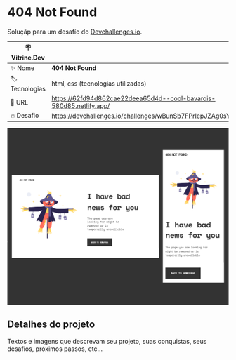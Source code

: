 # 404 Not Found

Soluçãp para um desafío do <a href="http://devchallenges.io" target="_blank">Devchallenges.io</a>.

| :placard: Vitrine.Dev |     |
| -------------  | --- |
| :sparkles: Nome        | **404 Not Found**
| :label: Tecnologias | html, css (tecnologias utilizadas)
| :rocket: URL         | https://62fd94d862cae22deea65d4d--cool-bavarois-580d85.netlify.app/
| :fire: Desafio     | https://devchallenges.io/challenges/wBunSb7FPrIepJZAg0sY

<!-- Inserir imagem com a #vitrinedev ao final do link -->
![](/assets/img/screen.png#vitrinedev)

## Detalhes do projeto

Textos e imagens que descrevam seu projeto, suas conquistas, seus desafios, próximos passos, etc...
